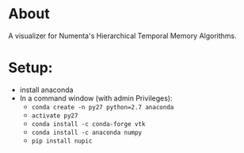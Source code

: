 # About

A visualizer for Numenta's Hierarchical Temporal Memory Algorithms.

# Setup:
 * install anaconda
 * In a command window (with admin Privileges):
    * `conda create -n py27 python=2.7 anaconda`
    * `activate py27`
    * `conda install -c conda-forge vtk`
    * `conda install -c anaconda numpy`
    * `pip install nupic`